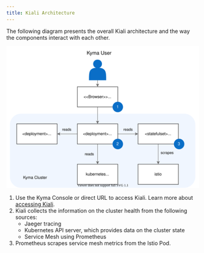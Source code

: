 ```yaml
---
title: Kiali Architecture
---
```


The following diagram presents the overall Kiali architecture and the way the components interact with each other.

![Kiali architecture](./assets/obsv-kiali-architecture.svg)

1. Use the Kyma Console or direct URL to access Kiali. Learn more about [accessing Kiali](../../04-operation-guides/operations/obsv-02-access-expose-kiali-grafana.md).
2. Kiali collects the information on the cluster health from the following sources:
   * Jaeger tracing
   * Kubernetes API server, which provides data on the cluster state
   * Service Mesh using Prometheus
3. Prometheus scrapes service mesh metrics from the Istio Pod.
